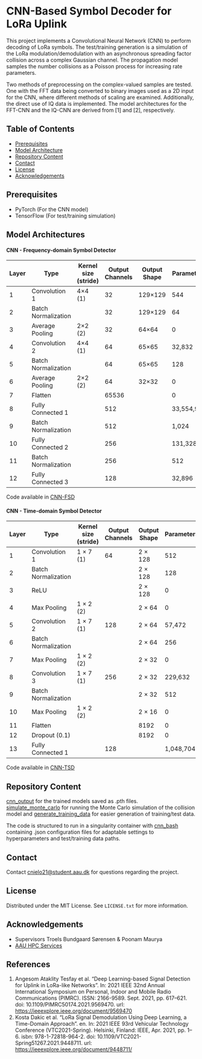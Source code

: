 # CNN-Based Symbol Decoder for LoRa Uplink

This project implements a Convolutional Neural Network (CNN) to perform decoding of LoRa symbols. The test/training generation is a simulation of the LoRa modulation/demodulation with an asynchronous spreading factor collision across a complex Gaussian channel. The propagation model samples the number collisions as a Poisson process for increasing rate parameters.

Two methods of preprocessing on the complex-valued samples are tested. One with the FFT data being converted to binary images used as a 2D input for the CNN, where different methods of scaling are examined. Additionally, the direct use of IQ data is implemented. The model architectures for the FFT-CNN and the IQ-CNN are derived from [1] and [2], respectively.

## Table of Contents
- [Prerequisites](#prerequisites)
- [Model Architecture](#model-architecture)
- [Repository Content](#repository-content)
- [Contact](#contact)
- [License](#license)
- [Acknowledgements](#acknowledgements)


## Prerequisites
- PyTorch (For the CNN model)
- TensorFlow (For test/training simulation)

## Model Architectures
#### CNN - Frequency-domain Symbol Detector 
| Layer | Type             | Kernel size (stride) | Output Channels | Output Shape  | Parameters  |
|-------|------------------|----------------------|-----------------|---------------|-------------|
| 1     | Convolution 1    | 4×4 (1)              | 32              | 129×129       | 544         |
| 2     | Batch Normalization |                   | 32              | 129×129       | 64          |
| 3     | Average Pooling  | 2×2 (2)              | 32              | 64×64         | 0           |
| 4     | Convolution 2      | 4×4 (1)              | 64              | 65×65         | 32,832      |
| 5     | Batch Normalization |                   | 64              | 65×65         | 128         |
| 6     | Average Pooling  | 2×2 (2)              | 64              | 32×32         | 0           |
| 7     | Flatten          |                      | 65536           |               | 0           |
| 8     | Fully Connected 1 |                      | 512             |               | 33,554,944  |
| 9     | Batch Normalization |                   | 512             |               | 1,024       |
| 10    | Fully Connected 2 |                      | 256             |               | 131,328     |
| 11    | Batch Normalization |                   | 256             |               | 512         |
| 12    | Fully Connected 3 |                      | 128             |               | 32,896      |

Code available in [CNN-FSD](model_includes/ML_models/LoRaCNN.py)

#### CNN - Time-domain Symbol Detector
| Layer | Type               | Kernel size (stride) | Output Channels | Output Shape | Parameters |
|-------|--------------------|-----------------------|-----------------|--------------|------------|
| 1     | Convolution 1      | 1 × 7 (1)            | 64              | 2 × 128      | 512        |
| 2     | Batch Normalization|                       |                 | 2 × 128      | 128        |
| 3     | ReLU               |                       |                 | 2 × 128      | 0          |
| 4     | Max Pooling        | 1 × 2 (2)            |                 | 2 × 64       | 0          |
| 5     | Convolution 2      | 1 × 7 (1)            | 128             | 2 × 64       | 57,472     |
| 6     | Batch Normalization|                       |                 | 2 × 64       | 256        |
| 7     | Max Pooling        | 1 × 2 (2)            |                 | 2 × 32       | 0          |
| 8     | Convolution 3      | 1 × 7 (1)            | 256             | 2 × 32       | 229,632    |
| 9     | Batch Normalization|                       |                 | 2 × 32       | 512        |
| 10    | Max Pooling        | 1 × 2 (2)            |                 | 2 × 16       | 0          |
| 11    | Flatten            |                       |                 | 8192         | 0          |
| 12    | Dropout (0.1)      |                       |                 | 8192         | 0          |
| 13    | Fully Connected 1    |                       | 128             |              | 1,048,704  |

Code available in [CNN-TSD](IQ_cnn/iq_cnn.py)

## Repository Content 
[cnn_output](cnn_output) for the trained models saved as .pth files. \
[simulate_monte_carlo](simulate_monte_carlo) for running the Monte Carlo simulation of the collision model and [generate_training_data](generate_training_data) for easier generation of training/test data.

The code is structured to run in a singularity container with [cnn_bash](cnn_bash) containing .json configuration files for adaptable settings to hyperparameters and test/training data paths.

## Contact 
Contact [cnielo21@student.aau.dk](mailto:cnielo21@student.aau.dk) for questions regarding the project.

## License
Distributed under the MIT License. See `LICENSE.txt` for more information.

## Acknowledgements
- Supervisors Troels Bundgaard Sørensen & Poonam Maurya
- [AAU HPC Services](https://hpc.aau.dk/ai-lab/)

## References
1. Angesom Ataklity Tesfay et al. “Deep Learning-based Signal Detection for Uplink in LoRa-like Networks”. In: 2021 IEEE 32nd Annual International Symposium on Personal, Indoor and Mobile Radio Communications (PIMRC). ISSN: 2166-9589. Sept. 2021, pp. 617–621. doi: 10.1109/PIMRC50174.2021.9569470. url: https://ieeexplore.ieee.org/document/9569470
2. Kosta Dakic et al. “LoRa Signal Demodulation Using Deep Learning, a Time-Domain Approach”. en. In: 2021 IEEE 93rd Vehicular Technology Conference (VTC2021-Spring). Helsinki, Finland: IEEE, Apr. 2021, pp. 1–6. isbn: 978-1-72818-964-2. doi: 10.1109/VTC2021-Spring51267.2021.9448711. url: https://ieeexplore.ieee.org/document/9448711/

